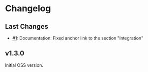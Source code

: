 # Changelog

## Last Changes

- [#1](https://github.com/LaxarJS/ax-show-hide-widget/1): Documentation: Fixed anchor link to the section "Integration"


## v1.3.0

Initial OSS version.

